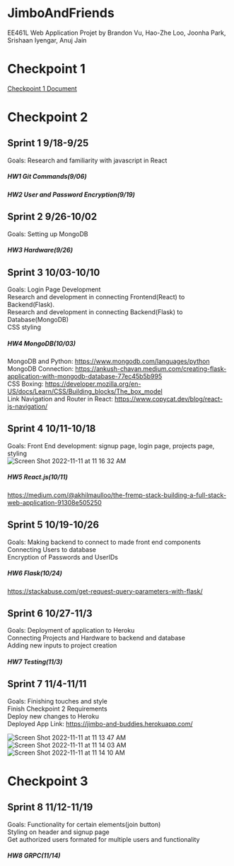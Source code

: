 # JimboAndFriends
EE461L Web Application Projet by Brandon Vu, Hao-Zhe Loo, Joonha Park, Srishaan Iyengar, Anuj Jain



# Checkpoint 1
[Checkpoint 1 Document](https://docs.google.com/document/d/13tEbrVV1XnsT6WM8rLi5gIoCUGzmAdGeV9bU5C600cM/edit?usp=sharing)



# Checkpoint 2 
## Sprint 1 9/18-9/25
Goals:
Research and familiarity with javascript in React
##### HW1 Git Commands(9/06)
##### HW2 User and Password Encryption(9/19)


## Sprint 2 9/26-10/02
Goals:
Setting up MongoDB
##### HW3 Hardware(9/26)


## Sprint 3 10/03-10/10
Goals:
Login Page Development <br />
Research and development in connecting Frontend(React) to Backend(Flask). <br />
Research and development in connecting Backend(Flask) to Database(MongoDB) <br />
CSS styling <br />
##### HW4 MongoDB(10/03)

MongoDB and Python: https://www.mongodb.com/languages/python <br />
MongoDB Connection: https://ankush-chavan.medium.com/creating-flask-application-with-mongodb-database-77ec45b5b995 <br />
CSS Boxing: https://developer.mozilla.org/en-US/docs/Learn/CSS/Building_blocks/The_box_model <br />
Link Navigation and Router in React: https://www.copycat.dev/blog/react-js-navigation/ <br />


## Sprint 4 10/11-10/18
Goals:
Front End development: signup page, login page, projects page, styling <br />
![Screen Shot 2022-11-11 at 11 16 32 AM](https://user-images.githubusercontent.com/61858661/201394357-38d8fc08-6d60-4960-856f-243c93e23688.png)
##### HW5 React.js(10/11)
https://medium.com/@akhilmaulloo/the-fremp-stack-building-a-full-stack-web-application-91308e505250


## Sprint 5 10/19-10/26
Goals:
Making backend to connect to made front end components <br />
Connecting Users to database <br />
Encryption of Passwords and UserIDs <br />
##### HW6 Flask(10/24)
https://stackabuse.com/get-request-query-parameters-with-flask/


## Sprint 6 10/27-11/3
Goals:
Deployment of application to Heroku <br />
Connecting Projects and Hardware to backend and database <br />
Adding new inputs to project creation <br />
##### HW7 Testing(11/3)


## Sprint 7 11/4-11/11
Goals:
Finishing touches and style <br />
Finish Checkpoint 2 Requirements <br />
Deploy new changes to Heroku <br />
Deployed App Link: https://jimbo-and-buddies.herokuapp.com/  <br />

![Screen Shot 2022-11-11 at 11 13 47 AM](https://user-images.githubusercontent.com/61858661/201393906-95a1cb0a-3bb1-4b16-94c1-65d41b9c631d.png)
![Screen Shot 2022-11-11 at 11 14 03 AM](https://user-images.githubusercontent.com/61858661/201393917-d0083928-3f8d-4108-92b7-d22d84739316.png)
![Screen Shot 2022-11-11 at 11 14 10 AM](https://user-images.githubusercontent.com/61858661/201393925-4f2685df-0f60-4779-a6aa-320be6c2f9a4.png)



# Checkpoint 3
## Sprint 8 11/12-11/19
Goals:
Functionality for certain elements(join button) <br />
Styling on header and signup page <br />
Get authorized users formated for multiple users and functionality <br />
##### HW8 GRPC(11/14)

